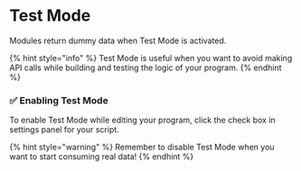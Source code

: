 # Test Mode

Modules return dummy data when Test Mode is activated.

{% hint style="info" %}
Test Mode is useful when you want to avoid making API calls while building and testing the logic of your program.
{% endhint %}

### ✅ Enabling Test Mode

To enable Test Mode while editing your program, click the check box in settings panel for your script.

{% hint style="warning" %}
Remember to disable Test Mode when you want to start consuming real data!
{% endhint %}

